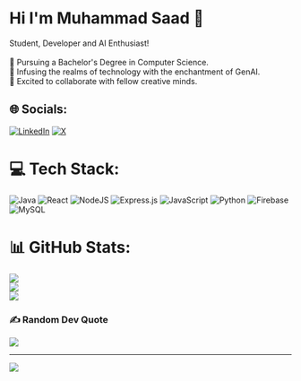 # Hi I'm Muhammad Saad 💫
Student, Developer and AI Enthusiast!<br><br>🔭 Pursuing a Bachelor's Degree in Computer Science.<br>🌱  Infusing the realms of technology with the enchantment of GenAI.<br>👯 Excited to collaborate with fellow creative minds.


## 🌐 Socials:
[![LinkedIn](https://img.shields.io/badge/LinkedIn-%230077B5.svg?logo=linkedin&logoColor=white)](https://linkedin.com/in/muhammad-saad-8905a5255) [![X](https://img.shields.io/badge/X-black.svg?logo=X&logoColor=white)](https://x.com/_saadjutt) 

# 💻 Tech Stack:
![Java](https://img.shields.io/badge/java-%23ED8B00.svg?style=for-the-badge&logo=openjdk&logoColor=white) ![React](https://img.shields.io/badge/react-%2320232a.svg?style=for-the-badge&logo=react&logoColor=%2361DAFB) ![NodeJS](https://img.shields.io/badge/node.js-6DA55F?style=for-the-badge&logo=node.js&logoColor=white) ![Express.js](https://img.shields.io/badge/express.js-%23404d59.svg?style=for-the-badge&logo=express&logoColor=%2361DAFB) ![JavaScript](https://img.shields.io/badge/javascript-%23323330.svg?style=for-the-badge&logo=javascript&logoColor=%23F7DF1E) ![Python](https://img.shields.io/badge/python-3670A0?style=for-the-badge&logo=python&logoColor=ffdd54) ![Firebase](https://img.shields.io/badge/Firebase-039BE5?style=for-the-badge&logo=Firebase&logoColor=white) ![MySQL](https://img.shields.io/badge/mysql-%2300000f.svg?style=for-the-badge&logo=mysql&logoColor=white)
# 📊 GitHub Stats:
![](https://github-readme-stats.vercel.app/api?username=saadjutt10&theme=tokyonight&hide_border=false&include_all_commits=true&count_private=false)<br/>
![](https://github-readme-streak-stats.herokuapp.com/?user=saadjutt10&theme=tokyonight&hide_border=false)<br/>
![](https://github-readme-stats.vercel.app/api/top-langs/?username=saadjutt10&theme=tokyonight&hide_border=false&include_all_commits=true&count_private=false&layout=compact)

### ✍️ Random Dev Quote
![](https://quotes-github-readme.vercel.app/api?type=horizontal&theme=tokyonight)

---
[![](https://visitcount.itsvg.in/api?id=saadjutt10&icon=0&color=12)](https://visitcount.itsvg.in)

<!-- Proudly created with GPRM ( https://gprm.itsvg.in ) -->
